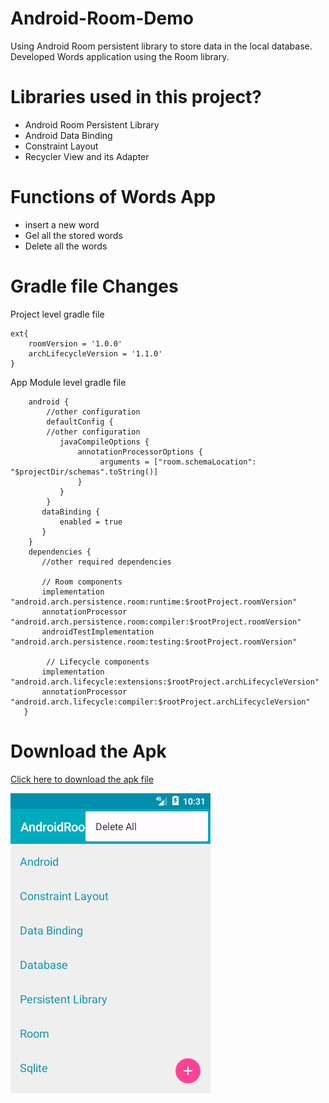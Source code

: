 # Android-Room-Demo
Using Android Room persistent library to store data in the local database. Developed Words application using the Room library.

# Libraries used in this project?
- Android Room Persistent Library
- Android Data Binding
- Constraint Layout
- Recycler View and its Adapter

# Functions of Words App
- insert a new word
- Gel all the stored words
- Delete all the words

# Gradle file Changes

Project level gradle file

    ext{
        roomVersion = '1.0.0'
        archLifecycleVersion = '1.1.0'
    }


App Module level gradle file

        android {
            //other configuration
            defaultConfig {
            //other configuration
               javaCompileOptions {
                   annotationProcessorOptions {
                        arguments = ["room.schemaLocation": "$projectDir/schemas".toString()]
                   }
               }
            }
           dataBinding {
               enabled = true
           }
        }
        dependencies {
           //other required dependencies

           // Room components
           implementation "android.arch.persistence.room:runtime:$rootProject.roomVersion"
           annotationProcessor "android.arch.persistence.room:compiler:$rootProject.roomVersion"
           androidTestImplementation "android.arch.persistence.room:testing:$rootProject.roomVersion"

            // Lifecycle components
           implementation "android.arch.lifecycle:extensions:$rootProject.archLifecycleVersion"
           annotationProcessor "android.arch.lifecycle:compiler:$rootProject.archLifecycleVersion"
       }


# Download the Apk
<a target="_blank" download="WordsApp.apk"
href="/sathishmepco/Android-Room-Demo/blob/master/app/release/Android%20Room%20Demo%20Words%20App.apk?raw=true"> Click here to download the apk file </a>

<img src="Android Room Demo Words App.png" />
